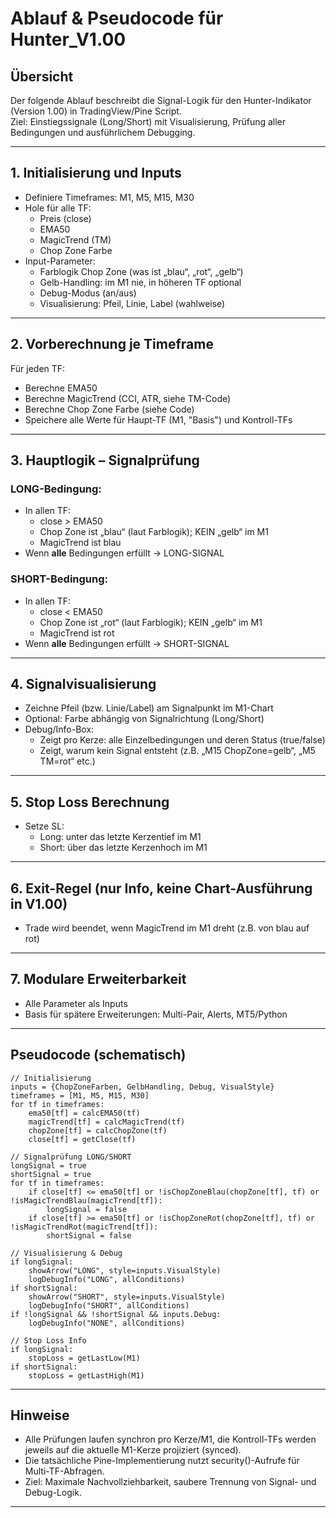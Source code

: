 # Ablauf & Pseudocode für Hunter_V1.00

## Übersicht

Der folgende Ablauf beschreibt die Signal-Logik für den Hunter-Indikator (Version 1.00) in TradingView/Pine Script.  
Ziel: Einstiegssignale (Long/Short) mit Visualisierung, Prüfung aller Bedingungen und ausführlichem Debugging.

---

## 1. Initialisierung und Inputs

- Definiere Timeframes: M1, M5, M15, M30
- Hole für alle TF:
    - Preis (close)
    - EMA50
    - MagicTrend (TM)
    - Chop Zone Farbe
- Input-Parameter:
    - Farblogik Chop Zone (was ist „blau“, „rot“, „gelb“)
    - Gelb-Handling: im M1 nie, in höheren TF optional
    - Debug-Modus (an/aus)
    - Visualisierung: Pfeil, Linie, Label (wahlweise)

---

## 2. Vorberechnung je Timeframe

Für jeden TF:
- Berechne EMA50
- Berechne MagicTrend (CCI, ATR, siehe TM-Code)
- Berechne Chop Zone Farbe (siehe Code)
- Speichere alle Werte für Haupt-TF (M1, "Basis") und Kontroll-TFs

---

## 3. Hauptlogik – Signalprüfung

### LONG-Bedingung:
- In allen TF:
    - close > EMA50
    - Chop Zone ist „blau“ (laut Farblogik); KEIN „gelb“ im M1
    - MagicTrend ist blau
- Wenn **alle** Bedingungen erfüllt → LONG-SIGNAL

### SHORT-Bedingung:
- In allen TF:
    - close < EMA50
    - Chop Zone ist „rot“ (laut Farblogik); KEIN „gelb“ im M1
    - MagicTrend ist rot
- Wenn **alle** Bedingungen erfüllt → SHORT-SIGNAL

---

## 4. Signalvisualisierung

- Zeichne Pfeil (bzw. Linie/Label) am Signalpunkt im M1-Chart
- Optional: Farbe abhängig von Signalrichtung (Long/Short)
- Debug/Info-Box:
    - Zeigt pro Kerze: alle Einzelbedingungen und deren Status (true/false)
    - Zeigt, warum kein Signal entsteht (z.B. „M15 ChopZone=gelb“, „M5 TM=rot“ etc.)

---

## 5. Stop Loss Berechnung

- Setze SL:
    - Long: unter das letzte Kerzentief im M1
    - Short: über das letzte Kerzenhoch im M1

---

## 6. Exit-Regel (nur Info, keine Chart-Ausführung in V1.00)

- Trade wird beendet, wenn MagicTrend im M1 dreht (z.B. von blau auf rot)

---

## 7. Modulare Erweiterbarkeit

- Alle Parameter als Inputs
- Basis für spätere Erweiterungen: Multi-Pair, Alerts, MT5/Python

---

## Pseudocode (schematisch)

```pseudocode
// Initialisierung
inputs = {ChopZoneFarben, GelbHandling, Debug, VisualStyle}
timeframes = [M1, M5, M15, M30]
for tf in timeframes:
    ema50[tf] = calcEMA50(tf)
    magicTrend[tf] = calcMagicTrend(tf)
    chopZone[tf] = calcChopZone(tf)
    close[tf] = getClose(tf)

// Signalprüfung LONG/SHORT
longSignal = true
shortSignal = true
for tf in timeframes:
    if close[tf] <= ema50[tf] or !isChopZoneBlau(chopZone[tf], tf) or !isMagicTrendBlau(magicTrend[tf]):
        longSignal = false
    if close[tf] >= ema50[tf] or !isChopZoneRot(chopZone[tf], tf) or !isMagicTrendRot(magicTrend[tf]):
        shortSignal = false

// Visualisierung & Debug
if longSignal:
    showArrow("LONG", style=inputs.VisualStyle)
    logDebugInfo("LONG", allConditions)
if shortSignal:
    showArrow("SHORT", style=inputs.VisualStyle)
    logDebugInfo("SHORT", allConditions)
if !longSignal && !shortSignal && inputs.Debug:
    logDebugInfo("NONE", allConditions)

// Stop Loss Info
if longSignal:
    stopLoss = getLastLow(M1)
if shortSignal:
    stopLoss = getLastHigh(M1)
```
---

## Hinweise

- Alle Prüfungen laufen synchron pro Kerze/M1, die Kontroll-TFs werden jeweils auf die aktuelle M1-Kerze projiziert (synced).
- Die tatsächliche Pine-Implementierung nutzt security()-Aufrufe für Multi-TF-Abfragen.
- Ziel: Maximale Nachvollziehbarkeit, saubere Trennung von Signal- und Debug-Logik.

---

